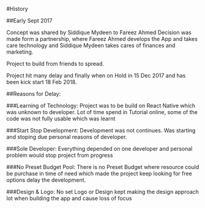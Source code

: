 #History 

##Early Sept 2017

Concept was shared by Siddique Mydeen to Fareez Ahmed
Decision was made form a partnership, where Fareez Ahmed develops the App and takes care technology and Siddique Mydeen takes cares of finances and marketing.

Project to build from friends to spread.

Project hit many delay and finally when on Hold in 15 Dec 2017 and has been kick start 18 Feb 2018.

##Reasons for Delay:

###Learning of Technology: 
Project was to be build on React Native which was unknown to developer. Lot of time spend in Tutorial online, some of the code was not fully usable which was learnt

###Start Stop Development:
Development was not continues. Was starting and stoping due personal reasons of developer.

###Sole Developer:
Everything depended on one developer and personal problem would stop project from progress

###No Preset Budget Pool:
There is no Preset Budget where resource could be purchase in time of need which made the project keep looking for free options delay the development.

###Design & Logo:
No set Logo or Design kept making the design approach lot when building the app and cause loss of focus
